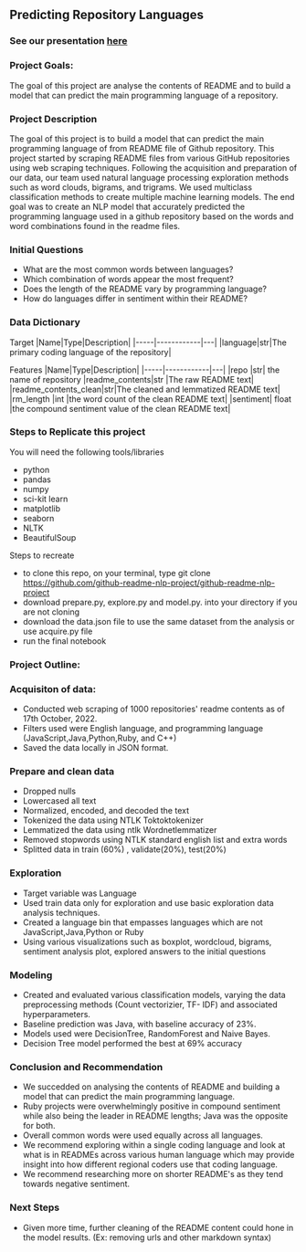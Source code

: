 
## Predicting Repository Languages
                      
### See our presentation [here](https://www.canva.com/design/DAFPWnqLY2U/RioilctzSLT2MfJknT7I4g/view?utm_content=DAFPWnqLY2U&utm_campaign=designshare&utm_medium=link&utm_source=recording_view)

### Project Goals:
The goal of this project are analyse the contents of README and to build a model that can predict the main programming language of a repository.


### Project Description
The goal of this project is to build a model that can predict the main programming language of from README file of Github repository. This project started by scraping README files from various GitHub repositories using web scraping techniques. Following the acquisition and preparation of our data, our team used natural language processing exploration methods such as word clouds, bigrams, and trigrams. We used multiclass classification methods to create multiple machine learning models.
The end goal was to create an NLP model that accurately predicted the programming language used in a github repository based on the words and word combinations found in the readme files.

### Initial Questions
- What are the most common words between languages?
- Which combination of words appear the most frequent?
- Does the length of the README vary by programming language?
- How do languages differ in sentiment within their README?

### Data Dictionary

Target
|Name|Type|Description|
|-----|------------|---|
|language|str|The primary coding language of the repository|


Features
|Name|Type|Description|
|-----|------------|---|
|repo	|str|	the name of repository
|readme_contents|str	|The raw README text|
|readme_contents_clean|str|The cleaned and lemmatized README text|
|rm_length	|int	|the word count of the clean README text|
|sentiment|	float	|the compound sentiment value of the clean README text|


### Steps to Replicate this project
You will need the following tools/libraries
- python
- pandas
- numpy
- sci-kit learn
- matplotlib
- seaborn
- NLTK
- BeautifulSoup

Steps to recreate
- to clone this repo, on your terminal, type git clone https://github.com/github-readme-nlp-project/github-readme-nlp-project
- download prepare.py, explore.py and model.py. into your directory if you are not cloning
- download the data.json file to use the same dataset from the analysis or use acquire.py file
- run the final notebook





### Project Outline:
### Acquisiton of data:
- Conducted web scraping of 1000 repositories' readme contents as of 17th October, 2022.
- Filters used were English language, and programming language (JavaScript,Java,Python,Ruby, and C++)
- Saved the data locally in JSON format.

### Prepare and clean data
- Dropped nulls
- Lowercased all text
- Normalized, encoded, and decoded the text
- Tokenized the data using NTLK Toktoktokenizer
- Lemmatized the data using ntlk Wordnetlemmatizer
- Removed stopwords using NTLK standard english list and extra words
- Splitted data in train (60%) , validate(20%), test(20%)


### Exploration
- Target variable was Language
- Used train data only for exploration and use basic exploration data analysis techniques.
- Created a language bin that empasses languages which are not JavaScript,Java,Python or Ruby
- Using various visualizations such as boxplot, wordcloud, bigrams, sentiment analysis plot, explored answers to the initial questions

### Modeling
- Created and evaluated various classification models, varying the data preprocessing methods (Count vectorizier, TF- IDF) and associated hyperparameters.
- Baseline prediction was Java, with baseline accuracy of 23%.
- Models used were DecisionTree, RandomForest and Naive Bayes.
- Decision Tree model performed the best at 69% accuracy

### Conclusion and Recommendation
- We succedded on analysing the contents of README and building a model that can predict the main programming language.
- Ruby projects were overwhelmingly positive in compound sentiment while also being the leader in README lengths; Java was the opposite for both.
- Overall common words were used equally across all languages.
- We recommend exploring within a single coding language and look at what is in READMEs across various human language which may provide insight into how different regional coders use that coding language.
- We recommend researching more on shorter README's as they tend towards negative sentiment.

### Next Steps
- Given more time, further cleaning of the README content could hone in the model results. (Ex: removing urls and other markdown syntax)

